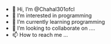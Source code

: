 - 👋 Hi, I’m @Chahal301ofcl
- 👀 I’m interested in programming 
- 🌱 I’m currently learning programming 
- 💞️ I’m looking to collaborate on ....
- 📫 How to reach me ...

<!---
Chahal301ofcl/Chahal301ofcl is a ✨ special ✨ repository because its `README.md` (this file) appears on your GitHub profile.
You can click the Preview link to take a look at your changes.
--->
